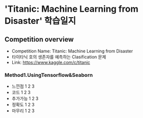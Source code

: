 # 'Titanic: Machine Learning from Disaster' 학습일지

    
    
    

## Competition overview
* Competition Name: Titanic: Machine Learning from Disaster
* 타이타닉 호의 생존자를 예측하는 Clasification 문제
* Link: https://www.kaggle.com/c/titanic



### Method1.UsingTensorflow&Seaborn
- 느낀점
    1
    2
    3
- 코드
    1
    2
    3
- 추가가능
    1
    2
    3
- 정확도
    1
    2
    3
- 마무리
    1
    2
    3
 
 
 
 
 
 
 


